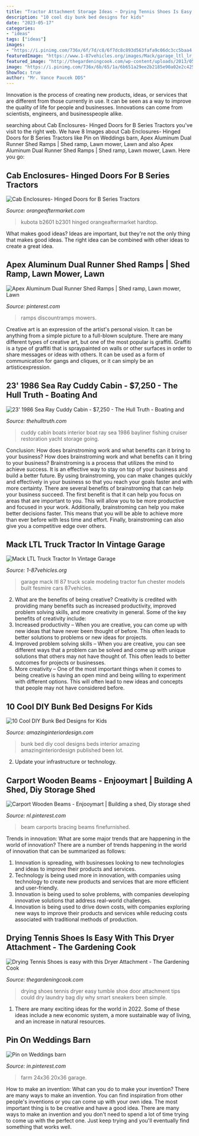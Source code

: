 ```yaml
---
title: "Tractor Attachment Storage Ideas ~ Drying Tennis Shoes Is Easy With This Dryer Attachment"
description: "10 cool diy bunk bed designs for kids"
date: "2023-05-17"
categories:
- "ideas"
tags: ["ideas"]
images:
- "https://i.pinimg.com/736x/6f/7d/c8/6f7dc8c893d563fafa9c06dc3cc5baa4.jpg"
featuredImage: "https://www.1-87vehicles.org/images/Mack/garage_ltl_lr_lg.jpg"
featured_image: "http://thegardeningcook.com/wp-content/uploads/2013/05/dryerbag.jpg"
image: "https://i.pinimg.com/736x/6b/65/1a/6b651a29ee2b2185e90a02e2c425bbea.jpg"
ShowToc: true
author: "Mr. Vance Paucek DDS"
---
```



Innovation is the process of creating new products, ideas, or services that are different from those currently in use. It can be seen as a way to improve the quality of life for people and businesses. Innovations can come from scientists, engineers, and businesspeople alike.

	

		
searching about Cab Enclosures- Hinged Doors for B Series Tractors you've visit to the right web. We have 8 Images about Cab Enclosures- Hinged Doors for B Series Tractors like Pin on Weddings barn, Apex Aluminum Dual Runner Shed Ramps | Shed ramp, Lawn mower, Lawn and also Apex Aluminum Dual Runner Shed Ramps | Shed ramp, Lawn mower, Lawn. Here you go:
		
    
## Cab Enclosures- Hinged Doors For B Series Tractors

<img loading=lazy src="https://www.orangeaftermarket.com/thumbnail.asp?file=assets/images/OrgnlTrctrCb/11894/OT11894_001.jpg&amp;maxx=500&amp;maxy=0" onerror="this.onerror=null;this.src='https://tse2.mm.bing.net/th?id=OIP.rTB9El8_DTEezktCL_NTpQHaHa&amp;pid=15.1';" alt="Cab Enclosures- Hinged Doors for B Series Tractors">

_Source: orangeaftermarket.com_

>kubota b2601 b2301 hinged orangeaftermarket hardtop. 

	

What makes good ideas?
Ideas are important, but they're not the only thing that makes good ideas. The right idea can be combined with other ideas to create a great idea.

    
## Apex Aluminum Dual Runner Shed Ramps | Shed Ramp, Lawn Mower, Lawn

<img loading=lazy src="https://i.pinimg.com/736x/5a/38/3b/5a383b6f1bdf0d8d8c6d3f2a347d05e5.jpg" onerror="this.onerror=null;this.src='https://tse4.mm.bing.net/th?id=OIP.l29m3fzlY_BfscMmm15MIQHaHa&amp;pid=15.1';" alt="Apex Aluminum Dual Runner Shed Ramps | Shed ramp, Lawn mower, Lawn">

_Source: pinterest.com_

>ramps discountramps mowers. 

	

Creative art is an expression of the artist's personal vision. It can be anything from a simple picture to a full-blown sculpture. There are many different types of creative art, but one of the most popular is graffiti. Graffiti is a type of graffiti that is spraypainted on walls or other surfaces in order to share messages or ideas with others. It can be used as a form of communication for gangs and cliques, or it can simply be an artisticexpression.

    
## 23&#039; 1986 Sea Ray Cuddy Cabin - $7,250 - The Hull Truth - Boating And

<img loading=lazy src="https://www.thehulltruth.com/attachment.php?attachmentid=4710&amp;stc=1&amp;d=0" onerror="this.onerror=null;this.src='https://tse1.mm.bing.net/th?id=OIP.RIBDLIszJVYcmwOtbU1QHgHaFj&amp;pid=15.1';" alt="23&#039; 1986 Sea Ray Cuddy Cabin - $7,250 - The Hull Truth - Boating and">

_Source: thehulltruth.com_

>cuddy cabin boats interior boat ray sea 1986 bayliner fishing cruiser restoration yacht storage going. 

	

Conclusion: How does brainstroming work and what benefits can it bring to your business?
How does brainstroming work and what benefits can it bring to your business? Brainstroming is a process that utilizes the mind to achieve success. It is an effective way to stay on top of your business and build a better future. By using brainstroming, you can make changes quickly and effectively in your business so that you reach your goals faster and with more certainty. There are several benefits of brainstroming that can help your business succeed. The first benefit is that it can help you focus on areas that are important to you. This will allow you to be more productive and focused in your work. Additionally, brainstroming can help you make better decisions faster. This means that you will be able to achieve more than ever before with less time and effort. Finally, brainstroming can also give you a competitive edge over others.

    
## Mack LTL Truck Tractor In Vintage Garage

<img loading=lazy src="https://www.1-87vehicles.org/images/Mack/garage_ltl_lr_lg.jpg" onerror="this.onerror=null;this.src='https://tse4.mm.bing.net/th?id=OIP.ZDJRem6K_MXZ53_fm-5fFQHaDK&amp;pid=15.1';" alt="Mack LTL Truck Tractor In Vintage Garage">

_Source: 1-87vehicles.org_

>garage mack ltl 87 truck scale modeling tractor fun chester models built fesmire cars 87vehicles. 

	

2. What are the benefits of being creative?
Creativity is credited with providing many benefits such as increased productivity, improved problem solving skills, and more creativity in general. Some of the key benefits of creativity include: 
1. Increased productivity – When you are creative, you can come up with new ideas that have never been thought of before. This often leads to better solutions to problems or new ideas for projects. 
2. Improved problem solving skills – When you are creative, you can see different ways that a problem can be solved and come up with unique solutions that others may not have thought of. This often leads to better outcomes for projects or businesses. 
3. More creativity – One of the most important things when it comes to being creative is having an open mind and being willing to experiment with different options. This will often lead to new ideas and concepts that people may not have considered before.

    
## 10 Cool DIY Bunk Bed Designs For Kids

<img loading=lazy src="https://www.amazinginteriordesign.com/wp-content/uploads/2016/06/10-cool-diy-bunk-bed-ideas-kids-11.jpg" onerror="this.onerror=null;this.src='https://tse3.mm.bing.net/th?id=OIP.1VD43lzfYM6_5fce_29oxAHaGo&amp;pid=15.1';" alt="10 Cool DIY Bunk Bed Designs for Kids">

_Source: amazinginteriordesign.com_

>bunk bed diy cool designs beds interior amazing amazinginteriordesign published been lot. 

	

2. Update your infrastructure or technology.

    
## Carport Wooden Beams - Enjooymart | Building A Shed, Diy Storage Shed

<img loading=lazy src="https://i.pinimg.com/736x/6f/7d/c8/6f7dc8c893d563fafa9c06dc3cc5baa4.jpg" onerror="this.onerror=null;this.src='https://tse1.mm.bing.net/th?id=OIP.IFxJ2v2EpfKAVWyNQzFdQQHaEU&amp;pid=15.1';" alt="Carport Wooden Beams - Enjooymart | Building a shed, Diy storage shed">

_Source: nl.pinterest.com_

>beam carports bracing beams finefurnished. 

	

Trends in innovation: What are some major trends that are happening in the world of innovation?
There are a number of trends happening in the world of innovation that can be summarized as follows: 
1. Innovation is spreading, with businesses looking to new technologies and ideas to improve their products and services. 
2. Technology is being used more in innovation, with companies using technology to create new products and services that are more efficient and user-friendly. 
3. Innovation is being used to solve problems, with companies developing innovative solutions that address real-world challenges. 
4. Innovation is being used to drive down costs, with companies exploring new ways to improve their products and services while reducing costs associated with traditional methods of production.

    
## Drying Tennis Shoes Is Easy With This Dryer Attachment - The Gardening Cook

<img loading=lazy src="http://thegardeningcook.com/wp-content/uploads/2013/05/dryerbag.jpg" onerror="this.onerror=null;this.src='https://tse2.mm.bing.net/th?id=OIP.yJoN_EyIQ_8j62VkKlKH6AAAAA&amp;pid=15.1';" alt="Drying Tennis Shoes is easy with this Dryer Attachment - The Gardening Cook">

_Source: thegardeningcook.com_

>drying shoes tennis dryer easy tumble shoe door attachment tips could dry laundry bag diy why smart sneakers been simple. 

	

1. There are many exciting ideas for the world in 2022. Some of these ideas include a new economic system, a more sustainable way of living, and an increase in natural resources.

    
## Pin On Weddings Barn

<img loading=lazy src="https://i.pinimg.com/736x/6b/65/1a/6b651a29ee2b2185e90a02e2c425bbea.jpg" onerror="this.onerror=null;this.src='https://tse4.mm.bing.net/th?id=OIP.MnqOqPQS8UK_-cmkbLX-_AHaFS&amp;pid=15.1';" alt="Pin on Weddings barn">

_Source: in.pinterest.com_

>farm 24x36 20x36 garage. 

	

How to make an invention: What can you do to make your invention?
There are many ways to make an invention. You can find inspiration from other people's inventions or you can come up with your own idea. The most important thing is to be creative and have a good idea. There are many ways to make an invention and you don't need to spend a lot of time trying to come up with the perfect one. Just keep trying and you'll eventually find something that works well.

